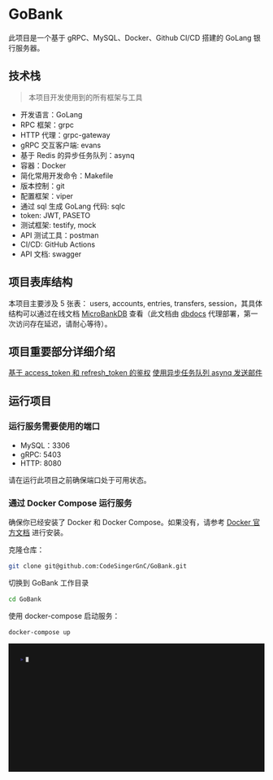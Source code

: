 # GoBank

此项目是一个基于 gRPC、MySQL、Docker、Github CI/CD 搭建的 GoLang 银行服务器。

## 技术栈

> 本项目开发使用到的所有框架与工具

- 开发语言：GoLang
- RPC 框架：grpc
- HTTP 代理：grpc-gateway
- gRPC 交互客户端: evans
- 基于 Redis 的异步任务队列：asynq
- 容器：Docker
- 简化常用开发命令：Makefile
- 版本控制：git
- 配置框架：viper
- 通过 sql 生成 GoLang 代码: sqlc
- token: JWT, PASETO
- 测试框架: testify, mock
- API 测试工具：postman
- CI/CD: GitHub Actions
- API 文档: swagger

## 项目表库结构

本项目主要涉及 5 张表： users, accounts, entries, transfers, session，其具体结构可以通过在线文档 [MicroBankDB](https://dbdocs.io/outof2023/MicroBankDB) 查看（此文档由 [dbdocs](https://dbdocs.io) 代理部署，第一次访问存在延迟，请耐心等待）。

## 项目重要部分详细介绍

[基于 access_token 和 refresh_token 的鉴权](./doc/intro/Authtication.md)
[使用异步任务队列 asynq 发送邮件](./doc/intro/asynq.md)

## 运行项目

### 运行服务需要使用的端口

- MySQL：3306
- gRPC: 5403
- HTTP: 8080

请在运行此项目之前确保端口处于可用状态。

### 通过 Docker Compose 运行服务

确保你已经安装了 Docker 和 Docker Compose。如果没有，请参考 [Docker 官方文档](https://docs.docker.com/get-docker/) 进行安装。

克隆仓库：

```sh
git clone git@github.com:CodeSingerGnC/GoBank.git
```

切换到 GoBank 工作目录

```sh
cd GoBank
```

使用 docker-compose 启动服务：

```sh
docker-compose up
```

![演示](doc/vhs/demonstration.gif)